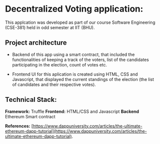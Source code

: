 # Decentralized Voting application:

This applcation was developed as part of our course Software Engineering (CSE-381) held in odd semester at IIT (BHU).

## Project architecture

- Backend of this app using a smart contract, that included the functionalities of keeping a track of the voters, list of the candidates participating in the election, count of votes etc.

- Frontend UI for this aplication is created using HTML, CSS and Javascript, that displayed the current standings of the election (the list of candidates and their respective votes).

## Technical Stack:
**Framework:** Truffle
**Frontend:** HTML/CSS and Javascript
**Backend** Ethereum Smart contract

**References:** [https://www.dappuniversity.com/articles/the-ultimate-ethereum-dapp-tutorial](https://www.dappuniversity.com/articles/the-ultimate-ethereum-dapp-tutorial).